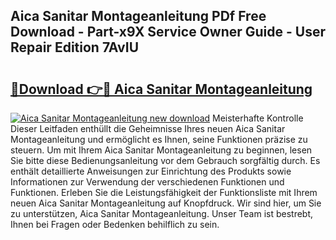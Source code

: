 ## Aica Sanitar Montageanleitung PDf Free Download - Part-x9X Service Owner Guide - User Repair Edition 7AvIU

# <h2><a href="http://df7l1gi.blite.top/?on=Aica+Sanitar+Montageanleitung">🔗Download 👉🔴 Aica Sanitar Montageanleitung</a></h2>

[![Aica Sanitar Montageanleitung new download](https://i.imgur.com/lujVjoI.png)](http://df7l1gi.blite.top/?on=Aica+Sanitar+Montageanleitung)
Meisterhafte Kontrolle Dieser Leitfaden enthüllt die Geheimnisse Ihres neuen Aica Sanitar Montageanleitung und ermöglicht es Ihnen, seine Funktionen präzise zu steuern. Um mit Ihrem Aica Sanitar Montageanleitung zu beginnen, lesen Sie bitte diese Bedienungsanleitung vor dem Gebrauch sorgfältig durch. Es enthält detaillierte Anweisungen zur Einrichtung des Produkts sowie Informationen zur Verwendung der verschiedenen Funktionen und Funktionen. Erleben Sie die Leistungsfähigkeit der Funktionsliste mit Ihrem neuen Aica Sanitar Montageanleitung auf Knopfdruck. Wir sind hier, um Sie zu unterstützen, Aica Sanitar Montageanleitung. Unser Team ist bestrebt, Ihnen bei Fragen oder Bedenken behilflich zu sein.
